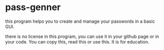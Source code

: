 # pass-genner
this program helps you to create and manage your passwords in a basic GUI. 

there is no license in this program, you can use it in your github page or in your code. You can copy this,
read this or use this. It is for education. 
